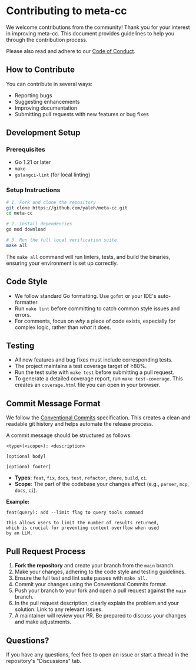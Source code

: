 # Contributing to meta-cc

We welcome contributions from the community! Thank you for your interest in improving meta-cc. This document provides guidelines to help you through the contribution process.

Please also read and adhere to our [Code of Conduct](CODE_OF_CONDUCT.md).

## How to Contribute

You can contribute in several ways:
- Reporting bugs
- Suggesting enhancements
- Improving documentation
- Submitting pull requests with new features or bug fixes

## Development Setup

### Prerequisites
- Go 1.21 or later
- `make`
- `golangci-lint` (for local linting)

### Setup Instructions
```bash
# 1. Fork and clone the repository
git clone https://github.com/yaleh/meta-cc.git
cd meta-cc

# 2. Install dependencies
go mod download

# 3. Run the full local verification suite
make all
```
The `make all` command will run linters, tests, and build the binaries, ensuring your environment is set up correctly.

## Code Style

- We follow standard Go formatting. Use `gofmt` or your IDE's auto-formatter.
- Run `make lint` before committing to catch common style issues and errors.
- For comments, focus on *why* a piece of code exists, especially for complex logic, rather than *what* it does.

## Testing

- All new features and bug fixes must include corresponding tests.
- The project maintains a test coverage target of ≥80%.
- Run the test suite with `make test` before submitting a pull request.
- To generate a detailed coverage report, run `make test-coverage`. This creates an `coverage.html` file you can open in your browser.

## Commit Message Format

We follow the [Conventional Commits](https://www.conventionalcommits.org/en/v1.0.0/) specification. This creates a clean and readable git history and helps automate the release process.

A commit message should be structured as follows:
```
<type>(<scope>): <description>

[optional body]

[optional footer]
```

- **Types**: `feat`, `fix`, `docs`, `test`, `refactor`, `chore`, `build`, `ci`.
- **Scope**: The part of the codebase your changes affect (e.g., `parser`, `mcp`, `docs`, `ci`).

**Example:**
```
feat(query): add --limit flag to query tools command

This allows users to limit the number of results returned,
which is crucial for preventing context overflow when used
by an LLM.
```

## Pull Request Process

1.  **Fork the repository** and create your branch from the `main` branch.
2.  Make your changes, adhering to the code style and testing guidelines.
3.  Ensure the full test and lint suite passes with `make all`.
4.  Commit your changes using the Conventional Commits format.
5.  Push your branch to your fork and open a pull request against the `main` branch.
6.  In the pull request description, clearly explain the problem and your solution. Link to any relevant issues.
7.  A maintainer will review your PR. Be prepared to discuss your changes and make adjustments.

## Questions?

If you have any questions, feel free to open an issue or start a thread in the repository's "Discussions" tab.